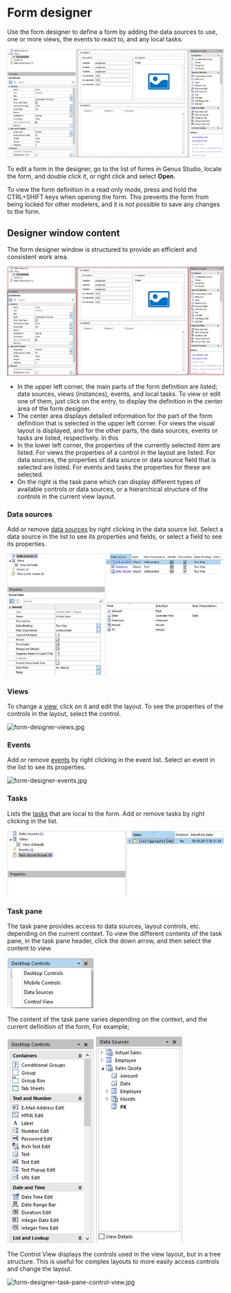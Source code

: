 # Form designer

Use the form designer to define a form by adding the data sources to use, one or more views, the events to react to, and any local tasks.

![form-designer.jpg](media/form-designer.jpg)

To edit a form in the designer, go to the list of forms in Genus Studio, locate the form, and double click it, or right click and select **Open**.

To view the form definition in a read only mode, press and hold the CTRL+SHIFT keys when opening the form. This prevents the form from being locked for other modelers, and it is not possible to save any changes to the form.


## Designer window content

The form designer window is structured to provide an efficient and consistent work area.

![designer-window-content.jpg](media/designer-window-content.jpg)

*   In the upper left corner, the main parts of the form definition are listed; data sources, views (instances), events, and local tasks. To view or edit one of them, just click on the entry, to display the definition in the center area of the form designer.
*   The center area displays detailed information for the part of the form definition that is selected in the upper left corner. For views the visual layout is displayed, and for the other parts, the data sources, events or tasks are listed, respectively. In this
*   In the lower left corner, the properties of the currently selected item are listed. For views the properties of a control in the layout are listed. For data sources, the properties of data source or data source field that is selected are listed. For events and tasks the properties for these are selected.
*   On the right is the task pane which can display different types of available controls or data sources, or a hierarchical structure of the controls in the current view layout.

### Data sources

Add or remove [data sources](../tables/data-sources.md "Data Sources") by right clicking in the data source list. Select a data source in the list to see its properties and fields, or select a field to see its properties.

![form-designer-data-sources.jpg](media/form-designer-data-sources.jpg)

### Views

To change a [view](views/index.md "Views"), click on it and edit the layout. To see the properties of the controls in the layout, select the control.

![form-designer-views.jpg](media/form-designer-views.jpg)

### Events

Add or remove [events](events.md "Events") by right clicking in the event list. Select an event in the list to see its properties.

![form-designer-events.jpg](media/form-designer-events.jpg)

### Tasks

Lists the [tasks](tasks.md "Tasks") that are local to the form. Add or remove tasks by right clicking in the list.

![form-designer-tasks.jpg](media/form-designer-tasks.jpg)

### Task pane

The task pane provides access to data sources, layout controls, etc. depending on the current context. To view the different contents of the task pane, in the task pane header, click the down arrow, and then select the content to view.

![form-designer-task-pane-selector.jpg](media/form-designer-task-pane-selector.jpg)

The content of the task pane varies depending on the context, and the current definition of the form, For example;

![form-designer-task-pane-desktop-controls.jpg](media/form-designer-task-pane-desktop-controls.jpg) ![form-designer-task-pane-data-sources.jpg](media/form-designer-task-pane-data-sources.jpg)

The Control View displays the controls used in the view layout, but in a tree structure. This is useful for complex layouts to more easily access controls and change the layout.

![form-designer-task-pane-control-view.jpg](media/form-designer-task-pane-control-view.jpg)

